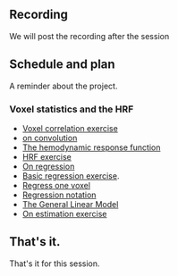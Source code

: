 ## Recording

We will post the recording after the session

## Schedule and plan

A reminder about the project.

### Voxel statistics and the HRF

* [Voxel correlation
  exercise](https://hub.nipraxis.org/hub/user-redirect/git-pull?repo=https%3A//github.com/nipraxis/voxel_correlation&subPath=voxel_correlation.ipynb)
* [on convolution](https://textbook.nipraxis.org/on_convolution)
* [The hemodynamic response
  function](https://textbook.nipraxis.org/convolution_background)
* [HRF
  exercise](https://hub.nipraxis.org/hub/user-redirect/git-pull?repo=https%3A//github.com/nipraxis/make_hrf&subPath=make_hrf.ipynb)
* [On regression](https://textbook.nipraxis.org/on_regression)
* [Basic regression
  exercise](https://hub.nipraxis.org/hub/user-redirect/git-pull?repo=https%3A//github.com/nipraxis/regression_estimation&subPath=regression_estimation.ipynb).
* [Regress one voxel](https://textbook.nipraxis.org/regress_one_voxel.html)
* [Regression notation](https://textbook.nipraxis.org/regression_notation)
* [The General Linear Model](https://textbook.nipraxis.org/glm_intro)
* [On estimation
  exercise](https://hub.nipraxis.org/hub/user-redirect/git-pull?repo=https%3A//github.com/nipraxis/on_estimation&subPath=on_estimation.ipynb)

## That's it.

That's it for this session.
